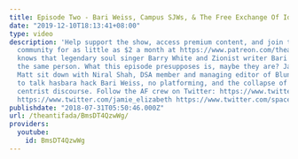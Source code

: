 ```yaml
---
title: Episode Two - Bari Weiss, Campus SJWs, & The Free Exchange Of Ideas
date: "2019-12-10T18:13:41+08:00"
type: video
description: 'Help support the show, access premium content, and join the Antifada
  community for as little as $2 a month at https://www.patreon.com/theantifada Everybody
  knows that legendary soul singer Barry White and Zionist writer Bari Weiss are not
  the same person. What this episode presupposes is, maybe they are? Jamie, Sean and
  Matt sit down with Niral Shah, DSA member and managing editor of Blunderbuss Magazine,
  to talk hasbara hack Bari Weiss, no platforming, and the collapse of respectable
  centrist discourse. Follow the AF crew on Twitter: https://www.twitter.com/the_antifada
  https://www.twitter.com/jamie_elizabeth https://www.twitter.com/spaceprole'
publishdate: "2018-07-31T05:50:46.000Z"
url: /theantifada/BmsDT4QzwWg/
providers:
  youtube:
    id: BmsDT4QzwWg
---
```

